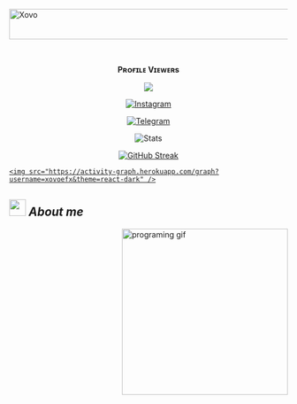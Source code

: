 <img src="https://readme-typing-svg.herokuapp.com?font=Xovo+Script&size=40&duration=3500&color=447FF7&background=FFFFFF00&center=true&vCenter=true&width=650&height=55&lines=Hey!+It's+Xovo+%F0%9F%91%8B%F0%9F%8F%BB;I+am+a+10+Student+%F0%9F%A7%91%F0%9F%8F%BB%E2%80%8D%F0%9F%92%BB;I+am+from+India+%F0%9F%87%AE%F0%9F%87%B3;I+am+a+small+developer+%F0%9F%93%88;
Please+Support+Subscribe+and+Follow+%E2%9A%99%EF%B8%8F" alt="Xovo" width="650" height="55">

<div align="center">

<br><p align="center"><b>Pʀᴏғɪʟᴇ Vɪᴇᴡᴇʀs</b></p>  

<p align="center"><img align="center" src="https://profile-counter.glitch.me/{xovoefx}/count.svg"/></p> 

 [![Instagram](https://img.shields.io/badge/Instagram-%23E4405F.svg?logo=Instagram&logoColor=white)](https://www.instagram.com/mr_dia_volo)

<a href="https://telegram.dog/xovo_efx"><img alt="Telegram" src="https://img.shields.io/badge/Xovo-2CA5E0?style=for-the-badge&logo=telegram&logoColor=green"/></a>

</p>

![Stats](https://github-readme-stats.vercel.app/api?username=xovoefx&show_icons=true&count_private=false&theme=dark)    

[![GitHub Streak](https://github-readme-streak-stats.herokuapp.com/?user=xovoefx&theme=highcontrast)](https://github.com/xovoefx/github-readme-streak-stats)

</div>

<p align="center">

  <a href="https://github.com/xovoefx">

    <img src="https://activity-graph.herokuapp.com/graph?username=xovoefx&theme=react-dark" />

  </a>

</p>

## <img src="https://media.giphy.com/media/ObNTw8Uzwy6KQ/giphy.gif" width=30px height=30px>&nbsp;***About me***

<img alt="programing gif" align="right" width=300px src="https://media.giphy.com/media/juua9i2c2fA0AIp2iq/giphy.gif" />
